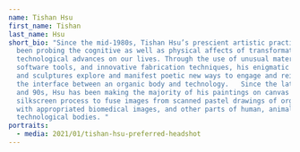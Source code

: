 ```yaml
---
name: Tishan Hsu
first_name: Tishan
last_name: Hsu
short_bio: "Since the mid-1980s, Tishan Hsu’s prescient artistic practice has
  been probing the cognitive as well as physical affects of transformative
  technological advances on our lives. Through the use of unusual materials,
  software tools, and innovative fabrication techniques, his enigmatic paintings
  and sculptures explore and manifest poetic new ways to engage and reimagine
  the interface between an organic body and technology.   Since the late-1980s
  and 90s, Hsu has been making the majority of his paintings on canvas using a
  silkscreen process to fuse images from scanned pastel drawings of organic skin
  with appropriated biomedical images, and other parts of human, animal and
  technological bodies. "
portraits:
  - media: 2021/01/tishan-hsu-preferred-headshot
---
```

